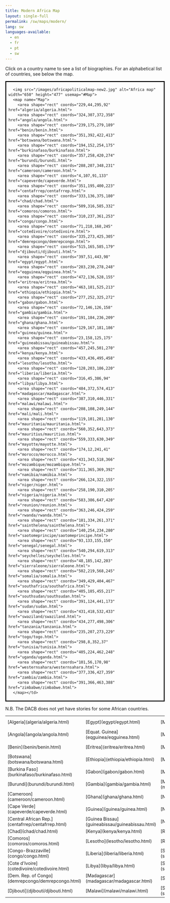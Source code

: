 ```yaml
---
title: Modern Africa Map
layout: single-full
permalink: /sw/maps/modern/
lang: sw
languages-available:                         
  - en
  - fr
  - pt
  - sw
---
```


Click on a country name to see a list of biographies. For an alphabetical list of countries, see below the map.  
<div>
<table align="center" cellspacing="0" border="2" bordercolor="black">
  <tr>
    <td valign="top">

      <img src="/images/africapoliticalmap-new2.jpg" alt="Africa map" width="650" height="477" usemap="#Map">
      <map name="Map">
        <area shape="rect" coords="229,44,295,92" href="algeria/algeria.html">
        <area shape="rect" coords="324,307,372,358" href="angola/angola.html">
        <area shape="rect" coords="239,175,279,189" href="benin/benin.html">
        <area shape="rect" coords="351,392,422,413" href="botswana/botswana.html">
        <area shape="rect" coords="194,152,254,175" href="burkinafaso/burkinafaso.html">
        <area shape="rect" coords="357,258,420,274" href="burundi/burundi.html">
        <area shape="rect" coords="288,207,348,231" href="cameroon/cameroon.html">
        <area shape="rect" coords="4,107,91,133" href="capeverde/capeverde.html">
        <area shape="rect" coords="351,195,400,223" href="centafrrep/centafrrep.html">
        <area shape="rect" coords="333,136,375,180" href="chad/chad.html">
        <area shape="rect" coords="509,316,585,332" href="comoros/comoros.html">
        <area shape="rect" coords="310,237,361,253" href="congo/congo.html">
        <area shape="rect" coords="71,218,168,245" href="cotedivoire/cotedivoire.html">
        <area shape="rect" coords="335,273,425,305" href="demrepcongo/demrepcongo.html">
        <area shape="rect" coords="515,165,585,179" href="djibouti/djibouti.html">
        <area shape="rect" coords="397,51,443,98" href="egypt/egypt.html">
        <area shape="rect" coords="203,230,278,248" href="eqguinea/eqguinea.html">
        <area shape="rect" coords="472,136,528,155" href="eritrea/eritrea.html">
        <area shape="rect" coords="463,181,525,213" href="ethiopia/ethiopia.html">
        <area shape="rect" coords="277,252,325,272" href="gabon/gabon.html">
        <area shape="rect" coords="72,146,126,158" href="gambia/gambia.html">
        <area shape="rect" coords="191,184,236,209" href="ghana/ghana.html">
        <area shape="rect" coords="129,167,181,186" href="guinea/guinea.html">
        <area shape="rect" coords="23,158,125,175" href="guineabissau/guineabissau.html">
        <area shape="rect" coords="457,245,501,270" href="kenya/kenya.html">
        <area shape="rect" coords="433,436,495,458" href="lesotho/lesotho.html">
        <area shape="rect" coords="128,203,186,220" href="liberia/liberia.html">
        <area shape="rect" coords="316,45,386,94" href="libya/libya.html">
        <area shape="rect" coords="484,372,574,413" href="madagascar/madagascar.html">
        <area shape="rect" coords="387,310,446,331" href="malawi/malawi.html">
        <area shape="rect" coords="208,108,249,144" href="mali/mali.html">
        <area shape="rect" coords="119,101,201,130" href="mauritania/mauritania.html">
        <area shape="rect" coords="560,352,643,373" href="mauritius/mauritius.html">
        <area shape="rect" coords="559,333,630,349" href="mayotte/mayotte.html">
        <area shape="rect" coords="174,12,241,41" href="morocco/morocco.html">
        <area shape="rect" coords="431,343,518,366" href="mozambique/mozambique.html">
        <area shape="rect" coords="311,365,369,392" href="namibia/namibia.html">
        <area shape="rect" coords="266,124,322,155" href="niger/niger.html">
        <area shape="rect" coords="258,190,310,205" href="nigeria/nigeria.html">
        <area shape="rect" coords="583,386,647,420" href="reunion/reunion.html">
        <area shape="rect" coords="363,246,424,259" href="rwanda/rwanda.html">
        <area shape="rect" coords="181,334,261,371" href="sainthelena/sainthelena.html">
        <area shape="rect" coords="140,254,234,280" href="saotomeprincipe/saotomeprincipe.html">
        <area shape="rect" coords="93,133,155,150" href="senegal/senegal.html">
        <area shape="rect" coords="540,294,619,313" href="seychelles/seychelles.html">
        <area shape="rect" coords="48,185,142,203" href="sierraleone/sierraleone.html">
        <area shape="rect" coords="502,219,568,245" href="somalia/somalia.html">
        <area shape="rect" coords="349,429,404,467" href="southafrica/southafrica.html">
        <area shape="rect" coords="405,185,455,217" href="southsudan/southsudan.html">
        <area shape="rect" coords="391,124,441,173" href="sudan/sudan.html">
        <area shape="rect" coords="431,418,532,433" href="swaziland/swaziland.html">
        <area shape="rect" coords="434,277,498,306" href="tanzania/tanzania.html">
        <area shape="rect" coords="235,207,273,229" href="togo/togo.html">
        <area shape="rect" coords="298,8,352,37" href="tunisia/tunisia.html">
        <area shape="rect" coords="405,224,462,248" href="uganda/uganda.html">
        <area shape="rect" coords="101,56,170,98" href="westernsahara/westernsahara.html">
        <area shape="rect" coords="377,336,427,359" href="zambia/zambia.html">
        <area shape="rect" coords="391,366,463,388" href="zimbabwe/zimbabwe.html">
      </map></td>
</tr>

</table>

</div>

N.B. The DACB does not yet have stories for some African countries.

<table id="table-map" align="center" width="660" border="0" cellspacing="0" cellpadding="10">

<tbody>

<tr>

<td>[Algeria](algeria/algeria.html)</td>

<td>[Egypt](egypt/egypt.html)</td>

<td>[Mali](mali/mali.html)</td>

<td>[Sierra Leone](sierraleone/sierraleone.html)</td>

</tr>

<tr>

<td>[Angola](angola/angola.html)</td>

<td>[Equat. Guinea](eqguinea/eqguinea.html)</td>

<td>[Mauritania](mauritania/mauritania.html)</td>

<td>[Somalia](somalia/somalia.html)</td>

</tr>

<tr>

<td>[Benin](benin/benin.html)</td>

<td>[Eritrea](eritrea/eritrea.html)</td>

<td>[Mauritius](mauritius/mauritius.html)</td>

<td>[South Africa](southafrica/southafrica.html)</td>

</tr>

<tr>

<td>[Botswana](botswana/botswana.html)</td>

<td>[Ethiopia](ethiopia/ethiopia.html)</td>

<td>[Mayotte](mayotte/mayotte.html)</td>

<td>[South Sudan](southsudan/southsudan.html)</td>

</tr>

<tr>

<td>[Burkina Faso](burkinafaso/burkinafaso.html)</td>

<td>[Gabon](gabon/gabon.html)</td>

<td>[Morocco](morocco/morocco.html)</td>

<td>[Sudan](sudan/sudan.html)</td>

</tr>

<tr>

<td>[Burundi](burundi/burundi.html)</td>

<td>[Gambia](gambia/gambia.html)</td>

<td>[Mozambique](mozambique/mozambique.html)</td>

<td>[Swaziland](swaziland/swaziland.html)</td>

</tr>

<tr>

<td>[Cameroon](cameroon/cameroon.html)</td>

<td>[Ghana](ghana/ghana.html)</td>

<td>[Namibia](namibia/namibia.html)</td>

<td>[Tanzania](tanzania/tanzania.html)</td>

</tr>

<tr>

<td>[Cape Verde](capeverde/capeverde.html)</td>

<td>[Guinea](guinea/guinea.html)</td>

<td>[Niger](niger/niger.html)</td>

<td>[Togo](togo/togo.html)</td>

</tr>

<tr>

<td>[Central African Rep.](centafrrep/centafrrep.html)</td>

<td>[Guinea Bissau](guineabissau/guineabissau.html)</td>

<td>[Nigeria](nigeria/nigeria.html)</td>

<td>[Tunisia](tunisia/tunisia.html)</td>

</tr>

<tr>

<td>[Chad](chad/chad.html)</td>

<td>[Kenya](kenya/kenya.html)</td>

<td>[Reunion](reunion/reunion.html)</td>

<td>[Uganda](uganda/uganda.html)</td>

</tr>

<tr>

<td>[Comoros](comoros/comoros.html)</td>

<td>[Lesotho](lesotho/lesotho.html)</td>

<td>[Rwanda](rwanda/rwanda.html)</td>

<td>[West. Sahara](westernsahara/westernsahara.html)</td>

</tr>

<tr>

<td>[Congo-Brazzaville](congo/congo.html)</td>

<td>[Liberia](liberia/liberia.html)</td>

<td>[Saint Helena](sainthelena/sainthelena.html)</td>

<td>[Zambia](zambia/zambia.html)</td>

</tr>

<tr>

<td>[Cote d'Ivoire](cotedivoire/cotedivoire.html)</td>

<td>[Libya](libya/libya.html)</td>

<td>[Sao Tome/Principe](saotomeprincipe/saotomeprincipe.html)</td>

<td>[Zimbabwe](zimbabwe/zimbabwe.html)</td>

</tr>

<tr>

<td>[Dem. Rep. of Congo](demrepcongo/demrepcongo.html)</td>

<td>[Madagascar](madagascar/madagascar.html)</td>

<td>[Senegal](senegal/senegal.html)</td>

</tr>

<tr>

<td>[Djibouti](djibouti/djibouti.html)</td>

<td>[Malawi](malawi/malawi.html)</td>

<td>[Seychelles](seychelles/seychelles.html)</td>

</tr>

</tbody>

</table>
